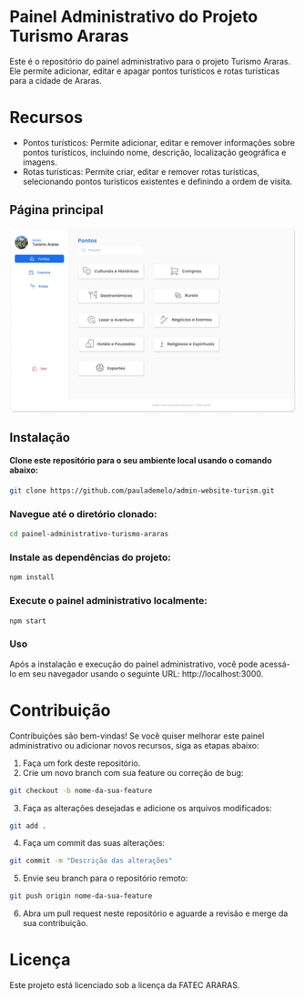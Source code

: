 # Painel Administrativo do Projeto Turismo Araras
Este é o repositório do painel administrativo para o projeto Turismo Araras. Ele permite adicionar, editar e apagar pontos turísticos e rotas turísticas para a cidade de Araras.

# Recursos
- Pontos turísticos: Permite adicionar, editar e remover informações sobre pontos turísticos, incluindo nome, descrição, localização geográfica e imagens.
- Rotas turísticas: Permite criar, editar e remover rotas turísticas, selecionando pontos turísticos existentes e definindo a ordem de visita.

## Página principal
 <img align="center" width="900px" src="pg_principal.png" />

## Instalação
#### Clone este repositório para o seu ambiente local usando o comando abaixo:

```bash
git clone https://github.com/paulademelo/admin-website-turism.git
```

### Navegue até o diretório clonado:
```bash
cd painel-administrativo-turismo-araras
```
### Instale as dependências do projeto:
```bash
npm install
```

### Execute o painel administrativo localmente:

```bash
npm start
```
### Uso
Após a instalação e execução do painel administrativo, você pode acessá-lo em seu navegador usando o seguinte URL: http://localhost:3000.

# Contribuição
Contribuições são bem-vindas! Se você quiser melhorar este painel administrativo ou adicionar novos recursos, siga as etapas abaixo:

1. Faça um fork deste repositório.
2. Crie um novo branch com sua feature ou correção de bug:

```bash
git checkout -b nome-da-sua-feature
```

3. Faça as alterações desejadas e adicione os arquivos modificados:

```bash
git add .
```

4. Faça um commit das suas alterações:

```bash 
git commit -m "Descrição das alterações"
```
5. Envie seu branch para o repositório remoto:
```bash
git push origin nome-da-sua-feature
```
6. Abra um pull request neste repositório e aguarde a revisão e merge da sua contribuição.
 
# Licença
Este projeto está licenciado sob a licença da FATEC ARARAS.